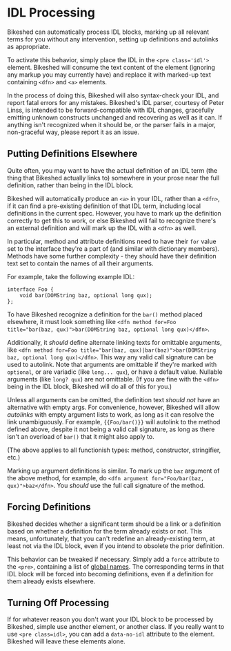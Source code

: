 IDL Processing
==============

Bikeshed can automatically process IDL blocks,
marking up all relevant terms for you without any intervention,
setting up definitions and autolinks as appropriate.

To activate this behavior,
simply place the IDL in the `<pre class='idl'>` element.
Bikeshed will consume the text content of the element
(ignoring any markup you may currently have)
and replace it with marked-up text containing `<dfn>` and `<a>` elements.

In the process of doing this, Bikeshed will also syntax-check your IDL,
and report fatal errors for any mistakes.
Bikeshed's IDL parser, courtesy of Peter Linss, is intended to be forward-compatible with IDL changes,
gracefully emitting unknown constructs unchanged and recovering as well as it can.
If anything isn't recognized when it should be,
or the parser fails in a major, non-graceful way,
please report it as an issue.

Putting Definitions Elsewhere
-----------------------------

Quite often, you may want to have the actual definition of an IDL term
(the thing that Bikeshed actually links to)
somewhere in your prose near the full definition,
rather than being in the IDL block.

Bikeshed will automatically produce an `<a>` in your IDL,
rather than a `<dfn>`,
if it can find a pre-existing definition of that IDL term,
including local definitions in the current spec.
However, you have to mark up the definition correctly to get this to work,
or else Bikeshed will fail to recognize there's an external definition
and will mark up the IDL with a `<dfn>` as well.

In particular, method and attribute definitions need to have their `for` value set to the interface they're a part of
(and similar with dictionary members).
Methods have some further complexity -
they should have their definition text set to contain the names of all their arguments.

For example, take the following example IDL:

```
interface Foo {
	void bar(DOMString baz, optional long qux);
};
```

To have Bikeshed recognize a definition for the `bar()` method placed elsewhere,
it must look something like `<dfn method for=Foo title="bar(baz, qux)">bar(DOMString baz, optional long qux)</dfn>`.

Additionally, it *should* define alternate linking texts for omittable arguments,
like `<dfn method for=Foo title="bar(baz, qux)|bar(baz)">bar(DOMString baz, optional long qux)</dfn>`.
This way any valid call signature can be used to autolink.
Note that arguments are omittable if they're marked with `optional`, or are variadic (like `long... qux`), or have a default value.
Nullable arguments (like `long? qux`) are not omittable.
(If you are fine with the `<dfn>` being in the IDL block,
Bikeshed will do all of this for you.)

Unless all arguments can be omitted, the definition text *should not* have an alternative with empty args.
For convenience, however, Bikeshed will allow *autolinks* with empty argument lists to work,
as long as it can resolve the link unambiguously.
For example, `{{Foo/bar()}}` will autolink to the method defined above,
despite it not being a valid call signature,
as long as there isn't an overload of `bar()` that it might also apply to.

(The above applies to all functionish types: method, constructor, stringifier, etc.)

Marking up argument definitions is similar.
To mark up the `baz` argument of the above method, for example,
do `<dfn argument for="Foo/bar(baz, qux)">baz</dfn>`.
You *should* use the full call signature of the method.



Forcing Definitions
-------------------

Bikeshed decides whether a significant term should be a link or a definition
based on whether a definition for the term already exists or not.
This means, unfortunately, that you can't redefine an already-existing term,
at least not via the IDL block,
even if you intend to obsolete the prior definition.

This behavior can be tweaked if necessary.
Simply add a `force` attribute to the `<pre>`,
containing a list of [global names](global-names.md).
The corresponding terms in that IDL block will be forced into becoming definitions,
even if a definition for them already exists elsewhere.

Turning Off Processing
----------------------

If for whatever reason you don't want your IDL block to be processed by Bikeshed,
simple use another element, or another class.
If you really want to use `<pre class=idl>`,
you can add a `data-no-idl` attribute to the element.
Bikeshed will leave these elements alone.
